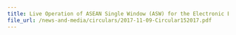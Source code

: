 ```yaml
---
title: Live Operation of ASEAN Single Window (ASW) for the Electronic Exchange of Form D under the ASEAN Trade in Goods Agreement of the ASEAN Free Trade Area ("ATIGA") 
file_url: /news-and-media/circulars/2017-11-09-Circular152017.pdf
---
```

